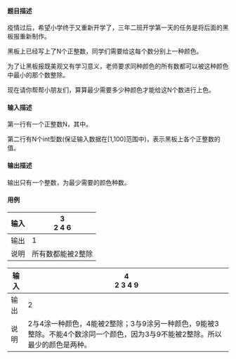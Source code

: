 #### 题目描述

疫情过后，希望小学终于又重新开学了，三年二班开学第一天的任务是将后面的黑板报重新制作。

黑板上已经写上了N个正整数，同学们需要给这每个数分别上一种颜色。

为了让黑板报既美观又有学习意义，老师要求同种颜色的所有数都可以被这种颜色中最小的那个数整除。

现在请你帮帮小朋友们，算算最少需要多少种颜色才能给这N个数进行上色。

#### 输入描述

第一行有一个正整数N，其中。

第二行有N个int型数(保证输入数据在[1,100]范围中)，表示黑板上各个正整数的值。

#### 输出描述

输出只有一个整数，为最少需要的颜色种数。

#### 用例


| 输入 | 3<br/>2 4 6       |
| ------ | ------------------- |
| 输出 | 1                 |
| 说明 | 所有数都能被2整除 |


| 输入 | 4<br/>2 3 4 9                                                                                                                |
| ------ | ------------------------------------------------------------------------------------------------------------------------------ |
| 输出 | 2                                                                                                                            |
| 说明 | 2与4涂一种颜色，4能被2整除；3与9涂另一种颜色，9能被3整除。不能4个数涂同一个颜色，因为3与9不能被2整除。所以最少的颜色是两种。 |
